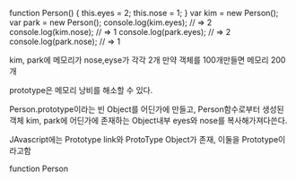function Person() {
  this.eyes = 2;
  this.nose = 1;
}
var kim  = new Person();
var park = new Person();
console.log(kim.eyes);  // => 2
console.log(kim.nose);  // => 1
console.log(park.eyes); // => 2
console.log(park.nose); // => 1


kim, park에 메모리가 nose,eyse가 각각 2개
만약 객체를 100개만들면 메모리 200개

prototype은 메모리 낭비를 해소할 수 있다.

Person.prototype이라는 빈 Object를 어딘가에 만들고,
Person함수로부터 생성된 객체 kim, park에 어딘가에 존재하는 Object내부 eyes와 nose를 복사해가져다쓴다.


JAvascript에는 Prototype link와 ProtoType Object가 존재, 이둘을 Prototype이라고함

function Person 